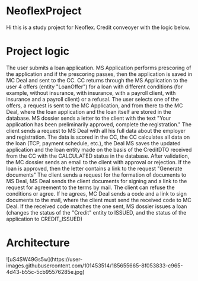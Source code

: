 # NeoflexProject
Hi this is a study project for Neoflex. Credit conveoyer with the logic below.</nr>

<h1>Project logic</h1>
The user submits a loan application.
MS Application performs prescoring of the application and if the prescoring passes, then the application is saved in MC Deal and sent to the CC.
CC returns through the MS Application to the user 4 offers (entity "LoanOffer") for a loan with different conditions (for example, without insurance, with insurance, with a payroll client, with insurance and a payroll client) or a refusal.
The user selects one of the offers, a request is sent to the MC Application, and from there to the MC Deal, where the loan application and the loan itself are stored in the database.
MS dossier sends a letter to the client with the text "Your application has been preliminarily approved, complete the registration."
The client sends a request to MS Deal with all his full data about the employer and registration. The data is scored in the CC, the CC calculates all data on the loan (TCP, payment schedule, etc.), the Deal MS saves the updated application and the loan entity made on the basis of the CreditDTO received from the CC with the CALCULATED status in the database.
After validation, the MC dossier sends an email to the client with approval or rejection. If the loan is approved, then the letter contains a link to the request "Generate documents"
The client sends a request for the formation of documents to MS Deal, MS Deal sends the client documents for signing and a link to the request for agreement to the terms by mail.
The client can refuse the conditions or agree. If he agrees, MC Deal sends a code and a link to sign documents to the mail, where the client must send the received code to MC Deal.
If the received code matches the one sent, MS dossier issues a loan (changes the status of the "Credit" entity to ISSUED, and the status of the application to CREDIT_ISSUED)

<h1>Architecture</h1>
![uS4SW49Gs5w](https://user-images.githubusercontent.com/101453514/185655665-8f053833-c965-4d43-b55c-5cb95576285e.jpg)



